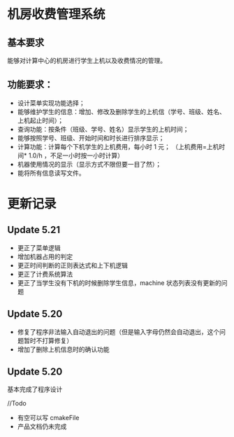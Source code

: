 # 机房收费管理系统

## 基本要求

能够对计算中心的机房进行学生上机以及收费情况的管理。

## 功能要求：

-   设计菜单实现功能选择；
-   能够维护学生的信息：增加、修改及删除学生的上机信（学号、班级、姓名、上机起止时间）；
-   查询功能：按条件（班级、学号、姓名）显示学生的上机时间；
-   能够按照学号、班级、开始时间和时长进行排序显示；
-   计算功能：计算每个下机学生的上机费用，每小时 1 元；
    （上机费用=上机时间\* 1.0/h ，不足一小时按一小时计算）
-   机器使用情况的显示（显示方式不限但要一目了然）；
-   能将所有信息读写文件。

# 更新记录

## Update 5.21

-   更正了菜单逻辑
-   增加机器占用的判定
-   更正时间判断的正则表达式和上下机逻辑
-   更正了计费系统算法
-   更正了当学生没有下机的时候删除学生信息，machine 状态列表没有更新的问题

## Update 5.20

-   修复了程序非法输入自动退出的问题（但是输入字母仍然会自动退出，这个问题暂时不打算修复）
-   增加了删除上机信息时的确认功能

## Update 5.20

基本完成了程序设计

//Todo

-   有空可以写 cmakeFile
-   产品文档仍未完成
